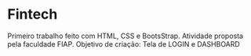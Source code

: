 # Fintech
Primeiro trabalho feito com HTML, CSS e BootsStrap. Atividade proposta pela faculdade FIAP. Objetivo de criação: Tela de LOGIN e DASHBOARD
